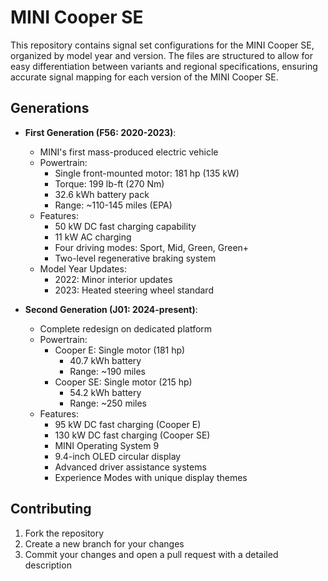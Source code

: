 # MINI Cooper SE

This repository contains signal set configurations for the MINI Cooper SE, organized by model year and version. The files are structured to allow for easy differentiation between variants and regional specifications, ensuring accurate signal mapping for each version of the MINI Cooper SE.

## Generations

- **First Generation (F56: 2020-2023)**:
  - MINI's first mass-produced electric vehicle
  - Powertrain:
    - Single front-mounted motor: 181 hp (135 kW)
    - Torque: 199 lb-ft (270 Nm)
    - 32.6 kWh battery pack
    - Range: ~110-145 miles (EPA)
  - Features:
    - 50 kW DC fast charging capability
    - 11 kW AC charging
    - Four driving modes: Sport, Mid, Green, Green+
    - Two-level regenerative braking system
  - Model Year Updates:
    - 2022: Minor interior updates
    - 2023: Heated steering wheel standard

- **Second Generation (J01: 2024-present)**:
  - Complete redesign on dedicated platform
  - Powertrain:
    - Cooper E: Single motor (181 hp)
      - 40.7 kWh battery
      - Range: ~190 miles
    - Cooper SE: Single motor (215 hp)
      - 54.2 kWh battery
      - Range: ~250 miles
  - Features:
    - 95 kW DC fast charging (Cooper E)
    - 130 kW DC fast charging (Cooper SE)
    - MINI Operating System 9
    - 9.4-inch OLED circular display
    - Advanced driver assistance systems
    - Experience Modes with unique display themes

## Contributing

1. Fork the repository
2. Create a new branch for your changes
3. Commit your changes and open a pull request with a detailed description
